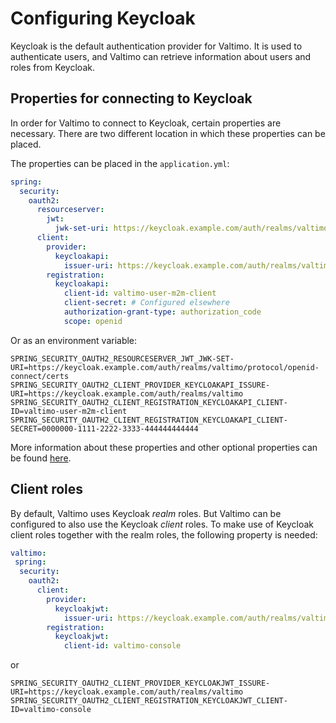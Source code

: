 # Configuring Keycloak

Keycloak is the default authentication provider for Valtimo. It is used to authenticate users, and Valtimo can retrieve information about users and roles from Keycloak.

## Properties for connecting to Keycloak

In order for Valtimo to connect to Keycloak, certain properties are necessary. There are two different location in which these properties can be placed.

The properties can be placed in the `application.yml`:

```yaml
spring:
  security:
    oauth2:
      resourceserver:
        jwt:
          jwk-set-uri: https://keycloak.example.com/auth/realms/valtimo/protocol/openid-connect/certs
      client:
        provider:
          keycloakapi:
            issuer-uri: https://keycloak.example.com/auth/realms/valtimo
        registration:
          keycloakapi:
            client-id: valtimo-user-m2m-client
            client-secret: # Configured elsewhere
            authorization-grant-type: authorization_code
            scope: openid
```

Or as an environment variable:

```properties
SPRING_SECURITY_OAUTH2_RESOURCESERVER_JWT_JWK-SET-URI=https://keycloak.example.com/auth/realms/valtimo/protocol/openid-connect/certs
SPRING_SECURITY_OAUTH2_CLIENT_PROVIDER_KEYCLOAKAPI_ISSURE-URI=https://keycloak.example.com/auth/realms/valtimo
SPRING_SECURITY_OAUTH2_CLIENT_REGISTRATION_KEYCLOAKAPI_CLIENT-ID=valtimo-user-m2m-client
SPRING_SECURITY_OAUTH2_CLIENT_REGISTRATION_KEYCLOAKAPI_CLIENT-SECRET=0000000-1111-2222-3333-444444444444
```

More information about these properties and other optional properties can be found [here](https://docs.spring.io/spring-security/reference/servlet/oauth2/login/core.html).

## Client roles

By default, Valtimo uses Keycloak _realm_ roles. But Valtimo can be configured to also use the Keycloak _client_ roles. To make use of Keycloak client roles together with the realm roles, the following property is needed:

```yaml
valtimo:
 spring:
  security:
    oauth2:
      client:
        provider:
          keycloakjwt:
            issuer-uri: https://keycloak.example.com/auth/realms/valtimo
        registration:
          keycloakjwt:
            client-id: valtimo-console
```

or

```properties
SPRING_SECURITY_OAUTH2_CLIENT_PROVIDER_KEYCLOAKJWT_ISSURE-URI=https://keycloak.example.com/auth/realms/valtimo
SPRING_SECURITY_OAUTH2_CLIENT_REGISTRATION_KEYCLOAKJWT_CLIENT-ID=valtimo-console
```

